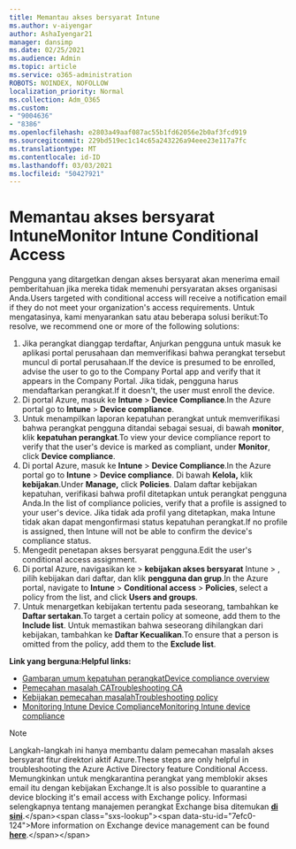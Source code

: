 ```yaml
---
title: Memantau akses bersyarat Intune
ms.author: v-aiyengar
author: AshaIyengar21
manager: dansimp
ms.date: 02/25/2021
ms.audience: Admin
ms.topic: article
ms.service: o365-administration
ROBOTS: NOINDEX, NOFOLLOW
localization_priority: Normal
ms.collection: Adm_O365
ms.custom:
- "9004636"
- "8386"
ms.openlocfilehash: e2803a49aaf087ac55b1fd62056e2b0af3fcd919
ms.sourcegitcommit: 229bd519ec1c14c65a243226a94eee23e117a7fc
ms.translationtype: MT
ms.contentlocale: id-ID
ms.lasthandoff: 03/03/2021
ms.locfileid: "50427921"
---
```

# <a name="monitor-intune-conditional-access"></a><span data-ttu-id="7efc0-102">Memantau akses bersyarat Intune</span><span class="sxs-lookup"><span data-stu-id="7efc0-102">Monitor Intune Conditional Access</span></span>

<span data-ttu-id="7efc0-103">Pengguna yang ditargetkan dengan akses bersyarat akan menerima email pemberitahuan jika mereka tidak memenuhi persyaratan akses organisasi Anda.</span><span class="sxs-lookup"><span data-stu-id="7efc0-103">Users targeted with conditional access will receive a notification email if they do not meet your organization's access requirements.</span></span> <span data-ttu-id="7efc0-104">Untuk mengatasinya, kami menyarankan satu atau beberapa solusi berikut:</span><span class="sxs-lookup"><span data-stu-id="7efc0-104">To resolve, we recommend one or more of the following solutions:</span></span>

1. <span data-ttu-id="7efc0-105">Jika perangkat dianggap terdaftar, Anjurkan pengguna untuk masuk ke aplikasi portal perusahaan dan memverifikasi bahwa perangkat tersebut muncul di portal perusahaan.</span><span class="sxs-lookup"><span data-stu-id="7efc0-105">If the device is presumed to be enrolled, advise the user to go to the Company Portal app and verify that it appears in the Company Portal.</span></span> <span data-ttu-id="7efc0-106">Jika tidak, pengguna harus mendaftarkan perangkat.</span><span class="sxs-lookup"><span data-stu-id="7efc0-106">If it doesn't, the user must enroll the device.</span></span>
1. <span data-ttu-id="7efc0-107">Di portal Azure, masuk ke **Intune**  >  **Device Compliance**.</span><span class="sxs-lookup"><span data-stu-id="7efc0-107">In the Azure portal go to **Intune** > **Device compliance**.</span></span> 
1. <span data-ttu-id="7efc0-108">Untuk menampilkan laporan kepatuhan perangkat untuk memverifikasi bahwa perangkat pengguna ditandai sebagai sesuai, di bawah **monitor**, klik **kepatuhan perangkat**.</span><span class="sxs-lookup"><span data-stu-id="7efc0-108">To view your device compliance report to verify that the user's device is marked as compliant, under **Monitor**, click **Device compliance**.</span></span>
1. <span data-ttu-id="7efc0-109">Di portal Azure, masuk ke **Intune**  >  **Device Compliance**.</span><span class="sxs-lookup"><span data-stu-id="7efc0-109">In the Azure portal go to **Intune** > **Device compliance**.</span></span> <span data-ttu-id="7efc0-110">Di bawah **Kelola,** klik **kebijakan**.</span><span class="sxs-lookup"><span data-stu-id="7efc0-110">Under **Manage,** click **Policies**.</span></span> <span data-ttu-id="7efc0-111">Dalam daftar kebijakan kepatuhan, verifikasi bahwa profil ditetapkan untuk perangkat pengguna Anda.</span><span class="sxs-lookup"><span data-stu-id="7efc0-111">In the list of compliance policies, verify that a profile is assigned to your user's device.</span></span> <span data-ttu-id="7efc0-112">Jika tidak ada profil yang ditetapkan, maka Intune tidak akan dapat mengonfirmasi status kepatuhan perangkat.</span><span class="sxs-lookup"><span data-stu-id="7efc0-112">If no profile is assigned, then Intune will not be able to confirm the device's compliance status.</span></span>
1. <span data-ttu-id="7efc0-113">Mengedit penetapan akses bersyarat pengguna.</span><span class="sxs-lookup"><span data-stu-id="7efc0-113">Edit the user's conditional access assignment.</span></span>
1. <span data-ttu-id="7efc0-114">Di portal Azure, navigasikan ke   >  **kebijakan akses bersyarat** Intune  >  , pilih kebijakan dari daftar, dan klik **pengguna dan grup**.</span><span class="sxs-lookup"><span data-stu-id="7efc0-114">In the Azure portal, navigate to **Intune** > **Conditional access** > **Policies**, select a policy from the list, and click **Users and groups**.</span></span>
1. <span data-ttu-id="7efc0-115">Untuk menargetkan kebijakan tertentu pada seseorang, tambahkan ke **Daftar sertakan**.</span><span class="sxs-lookup"><span data-stu-id="7efc0-115">To target a certain policy at someone, add them to the **Include list**.</span></span> <span data-ttu-id="7efc0-116">Untuk memastikan bahwa seseorang dihilangkan dari kebijakan, tambahkan ke **Daftar Kecualikan**.</span><span class="sxs-lookup"><span data-stu-id="7efc0-116">To ensure that a person is omitted from the policy, add them to the **Exclude list**.</span></span>

<span data-ttu-id="7efc0-117">**Link yang berguna:**</span><span class="sxs-lookup"><span data-stu-id="7efc0-117">**Helpful links:**</span></span>

- [<span data-ttu-id="7efc0-118">Gambaran umum kepatuhan perangkat</span><span class="sxs-lookup"><span data-stu-id="7efc0-118">Device compliance overview</span></span>](https://docs.microsoft.com/intune/device-compliance-get-started)
- [<span data-ttu-id="7efc0-119">Pemecahan masalah CA</span><span class="sxs-lookup"><span data-stu-id="7efc0-119">Troubleshooting CA</span></span>](https://docs.microsoft.com/intune/troubleshoot-conditional-access)
- [<span data-ttu-id="7efc0-120">Kebijakan pemecahan masalah</span><span class="sxs-lookup"><span data-stu-id="7efc0-120">Troubleshooting policy</span></span>](https://docs.microsoft.com/intune/troubleshoot-policies-in-microsoft-intune)
- [<span data-ttu-id="7efc0-121">Monitoring Intune Device Compliance</span><span class="sxs-lookup"><span data-stu-id="7efc0-121">Monitoring Intune device compliance</span></span>](https://docs.microsoft.com/intune/compliance-policy-monitor)

> [!NOTE]
> <span data-ttu-id="7efc0-122">Langkah-langkah ini hanya membantu dalam pemecahan masalah akses bersyarat fitur direktori aktif Azure.</span><span class="sxs-lookup"><span data-stu-id="7efc0-122">These steps are only helpful in troubleshooting the Azure Active Directory feature Conditional Access.</span></span> <span data-ttu-id="7efc0-123">Memungkinkan untuk mengkarantina perangkat yang memblokir akses email itu dengan kebijakan Exchange.</span><span class="sxs-lookup"><span data-stu-id="7efc0-123">It is also possible to quarantine a device blocking it's email access with Exchange policy.</span></span> <span data-ttu-id="7efc0-124">Informasi selengkapnya tentang manajemen perangkat Exchange bisa ditemukan [**di sini**](https://docs.microsoft.com/previous-versions/office/exchange-server-2010/ff959225(v=exchg.141)).</span><span class="sxs-lookup"><span data-stu-id="7efc0-124">More information on Exchange device management can be found [**here**](https://docs.microsoft.com/previous-versions/office/exchange-server-2010/ff959225(v=exchg.141)).</span></span>
